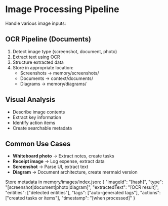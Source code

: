 # Image Processing Pipeline

Handle various image inputs:

## OCR Pipeline (Documents)
1. Detect image type (screenshot, document, photo)
2. Extract text using OCR
3. Structure extracted data
4. Store in appropriate location:
   - Screenshots → memory/screenshots/
   - Documents → context/documents/
   - Diagrams → memory/diagrams/

## Visual Analysis
- Describe image contents
- Extract key information
- Identify action items
- Create searchable metadata

## Common Use Cases
- **Whiteboard photo** → Extract notes, create tasks
- **Receipt image** → Log expense, extract data
- **Screenshot** → Parse UI, extract text
- **Diagram** → Document architecture, create mermaid version

Store metadata in memory/images/index.json:
{
  "imageId": "[hash]",
  "type": "[screenshot|document|photo|diagram]",
  "extractedText": "[OCR result]",
  "entities": ["detected entities"],
  "tags": ["auto-generated tags"],
  "actions": ["created tasks or items"],
  "timestamp": "[when processed]"
}
